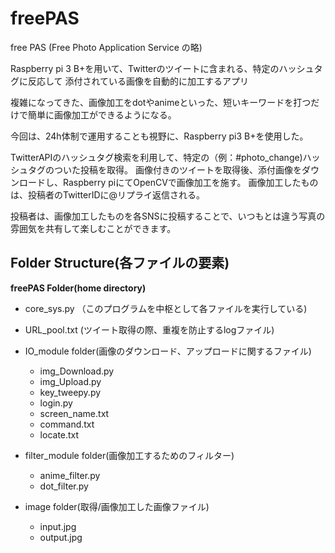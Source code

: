 # freePAS
free PAS (Free Photo Application Service の略)

Raspberry pi 3 B+を用いて、Twitterのツイートに含まれる、特定のハッシュタグに反応して
添付されている画像を自動的に加工するアプリ

複雑になってきた、画像加工をdotやanimeといった、短いキーワードを打つだけで簡単に画像加工ができるようになる。

今回は、24h体制で運用することも視野に、Raspberry pi3 B+を使用した。

TwitterAPIのハッシュタグ検索を利用して、特定の（例：#photo_change)ハッシュタグのついた投稿を取得。
画像付きのツイートを取得後、添付画像をダウンロードし、Raspberry piにてOpenCVで画像加工を施す。
画像加工したものは、投稿者のTwitterIDに@リプライ返信される。

投稿者は、画像加工したものを各SNSに投稿することで、いつもとは違う写真の雰囲気を共有して楽しむことができます。

## Folder Structure(各ファイルの要素)

**freePAS Folder(home directory)**
* core_sys.py （このプログラムを中枢として各ファイルを実行している)
* URL_pool.txt (ツイート取得の際、重複を防止するlogファイル) 

* IO_module folder(画像のダウンロード、アップロードに関するファイル)</dt>
  *	img_Download.py    
  *	img_Upload.py  
  *	key_tweepy.py
  *	login.py
  *	screen_name.txt
  *	command.txt
  *	locate.txt

* filter_module folder(画像加工するためのフィルター)
  *	anime_filter.py
  *	dot_filter.py

* image folder(取得/画像加工した画像ファイル)
  *	input.jpg
  *	output.jpg
